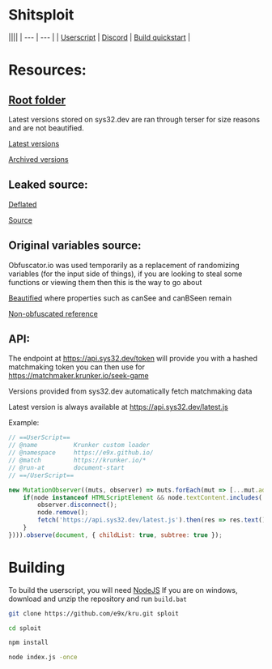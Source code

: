 # Shitsploit

||||
| --- | --- |
| [Userscript](https://greasyfork.org/en/scripts/421228-sploit/) | [Discord](inv) | [Build quickstart](#building) |

# Resources:

## [Root folder](https://mega.nz/folder/PAcjzaYb#ITVrn9P7-0kRurX3MU969w)

Latest versions stored on sys32.dev are ran through terser for size reasons and are not beautified.

[Latest versions](https://api.sys32.dev/data/)

[Archived versions](https://mega.nz/folder/eE9ghBzS#nw_TzAoWnK9Cz5Sry-lECw)

## Leaked source:

[Deflated](https://mega.nz/folder/OJEgjLIJ#YEyz7VsyyjauZarD8JLldg)

[Source](https://mega.nz/file/uMN0hRoA#iAktwPcSWg0uCEW1jSf7N8XZIIXKy9h-RB_MMFmzV04)

## Original variables source:

Obfuscator.io was used temporarily as a replacement of randomizing variables (for the input side of things), if you are looking to steal some functions or viewing them then this is the way to go about

[Beautified](https://mega.nz/file/vJF0XDwa#1fjDUjWyBmtwUU-dN28A1PQ37u9HCDFFz2NTlqm1Ab0) where properties such as canSee and canBSeen remain

[Non-obfuscated reference](https://mega.nz/file/uEVmALhZ#Vlb6A5hR8IotmKXNZ6MjBIkBoCaa3wZkBj0552ihE7Y)

## API:

The endpoint at https://api.sys32.dev/token will provide you with a hashed matchmaking token you can then use for https://matchmaker.krunker.io/seek-game

Versions provided from sys32.dev automatically fetch matchmaking data

Latest version is always available at https://api.sys32.dev/latest.js

Example:
```js
// ==UserScript==
// @name          Krunker custom loader
// @namespace     https://e9x.github.io/
// @match         https://krunker.io/*
// @run-at        document-start
// ==/UserScript==

new MutationObserver((muts, observer) => muts.forEach(mut => [...mut.addedNodes].forEach(node => {
	if(node instanceof HTMLScriptElement && node.textContent.includes('Yendis Entertainment')){
		observer.disconnect();
		node.remove();
		fetch('https://api.sys32.dev/latest.js').then(res => res.text()).then(vries => new Function(vries)());
	}
}))).observe(document, { childList: true, subtree: true });
```

# Building

To build the userscript, you will need [NodeJS](https://nodejs.org/en/download/)
If you are on windows, download and unzip the repository and run `build.bat`

```sh
git clone https://github.com/e9x/kru.git sploit

cd sploit

npm install

node index.js -once
```